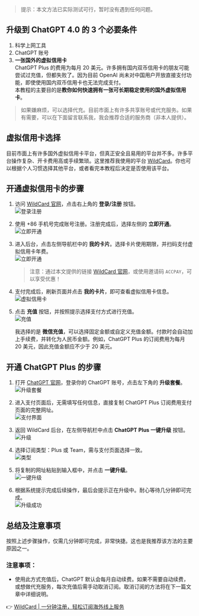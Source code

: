 > 提示：本文方法已实际测试可行，暂时没有遇到任何问题。

## 升级到 ChatGPT 4.0 的 3 个必要条件

1. 科学上网工具  
2. ChatGPT 账号  
3. **一张国外的虚拟信用卡**  
   ChatGPT Plus 的费用为每月 20 美元。许多拥有国内双币信用卡的朋友可能尝试过充值，但都失败了。因为目前 OpenAI 尚未对中国用户开放直接支付功能，即使使用国内双币信用卡也无法完成支付。  
   本教程的主要目的是**教你如何快速拥有一张可长期稳定使用的国外虚拟信用卡**。

> 如果嫌麻烦，可以选择代充。目前市面上有许多共享账号或代充服务。如果有需要，可以在下面留言联系我，我会推荐合适的服务商（非本人提供）。

## 虚拟信用卡选择

目前市面上有许多国外虚拟信用卡平台，但真正安全且易用的平台并不多。许多平台操作复杂、开卡费用高或手续繁琐。这里推荐我使用的平台 [WildCard](https://bit.ly/bewildcard)。你也可以根据个人习惯选择其他平台，或者看完本教程后决定是否使用该平台。

## 开通虚拟信用卡的步骤

1. 访问 [WildCard 官网](https://bit.ly/bewildcard)，点击右上角的 **登录/注册** 按钮。  
   ![登录注册](/postImg/ChatGPT/plus/1.png)

2. 使用 +86 手机号完成账号注册。注册完成后，选择左侧的 **立即开通**。  
   ![立即开通](/postImg/ChatGPT/plus/1.jpg)

3. 进入后台，点击左侧导航栏中的 **我的卡片**。选择卡片使用期限，并扫码支付虚拟信用卡年费。  
   ![立即开通](/postImg/ChatGPT/plus/2.jpg)

   > 注意：通过本文提供的链接 [WildCard 官网](https://bit.ly/bewildcard)，或使用邀请码 `ACCPAY`，可以享受优惠！

4. 支付完成后，刷新页面并点击 **我的卡片**，即可查看虚拟信用卡信息。  
   ![虚拟信用卡](/postImg/ChatGPT/plus/3.jpg)

5. 点击 **充值** 按钮，并按照提示选择支付方式进行充值。  
   ![充值](/postImg/ChatGPT/plus/4.jpg)

   我选择的是 **微信充值**，可以选择固定金额或自定义充值金额。付款时会自动加上手续费，并转化为人民币金额。例如，ChatGPT Plus 的订阅费用为每月 20 美元，因此充值金额应不少于 20 美元。

## 开通 ChatGPT Plus 的步骤

1. 打开 [ChatGPT 官网](https://chatgpt.com/)，登录你的 ChatGPT 账号，点击左下角的 **升级套餐**。  
   ![升级套餐](/postImg/ChatGPT/plus/6.jpg)

2. 进入支付页面后，无需填写任何信息，直接复制 ChatGPT Plus 订阅费用支付页面的完整网址。  
   ![支付界面](/postImg/ChatGPT/plus/7.jpg)

3. 返回 WildCard 后台，在左侧导航栏中点击 **ChatGPT Plus 一键升级** 按钮。  
   ![升级](/postImg/ChatGPT/plus/5.jpg)

4. 选择订阅类型：Plus 或 Team，需与支付页面选择一致。  
   ![类型](/postImg/ChatGPT/plus/2.png)

5. 将复制的网址粘贴到输入框中，并点击 **一键升级**。  
   ![一键升级](/postImg/ChatGPT/plus/8.jpg)

6. 根据系统提示完成后续操作，最后会提示正在升级中。耐心等待几分钟即可完成。  
   ![升级成功](/postImg/ChatGPT/plus/9.jpg)

## 总结及注意事项

按照上述步骤操作，仅需几分钟即可完成，非常快捷。这也是我推荐该方法的主要原因之一。

### 注意事项：
- 使用此方式充值后，ChatGPT 默认会每月自动续费。如果不需要自动续费，或想做代充服务，每次充值后需手动取消订阅。取消订阅的方法将在下一篇文章中详细说明。

👉 [WildCard | 一分钟注册，轻松订阅海外线上服务](https://bit.ly/bewildcard)